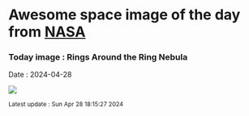 
# Awesome space image of the day from [NASA](https://api.nasa.gov/)

### Today image : Rings Around the Ring Nebula
Date : 2024-04-28

![](https://apod.nasa.gov/apod/image/2404/M57Ring_HubbleGendler_960.jpg)

<small>Latest update : Sun Apr 28 18:15:27 2024</small>
        